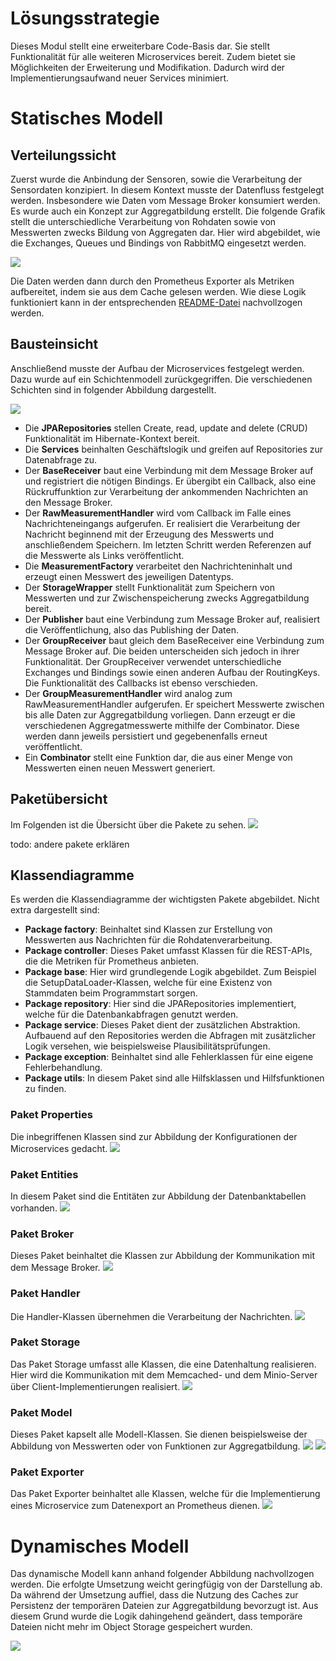 # Lösungsstrategie
Dieses Modul stellt eine erweiterbare Code-Basis dar.
Sie stellt Funktionalität für alle weiteren Microservices bereit.
Zudem bietet sie Möglichkeiten der Erweiterung und Modifikation.
Dadurch wird der Implementierungsaufwand neuer Services minimiert.

# Statisches Modell

## Verteilungssicht
Zuerst wurde die Anbindung der Sensoren, sowie die Verarbeitung der Sensordaten konzipiert.
In diesem Kontext musste der Datenfluss festgelegt werden. Insbesondere wie Daten vom Message Broker konsumiert werden.
Es wurde auch ein Konzept zur Aggregatbildung erstellt. Die folgende Grafik stellt die unterschiedliche Verarbeitung
von Rohdaten sowie von Messwerten zwecks Bildung von Aggregaten dar.
Hier wird abgebildet, wie die Exchanges, Queues und Bindings von RabbitMQ eingesetzt werden.

![](../_markdown-images/rabbitmq-flow-group.png)

Die Daten werden dann durch den Prometheus Exporter als Metriken aufbereitet, indem sie aus dem Cache gelesen werden.
Wie diese Logik funktioniert kann in der entsprechenden [README-Datei](../prometheus-exporter-service) nachvollzogen werden.

## Bausteinsicht
Anschließend musste der Aufbau der Microservices festgelegt werden. Dazu wurde auf ein Schichtenmodell zurückgegriffen.
Die verschiedenen Schichten sind in folgender Abbildung dargestellt.

![](../_markdown-images/bausteinsicht.png)

* Die **JPARepositories** stellen Create, read, update and delete (CRUD) Funktionalität im
Hibernate-Kontext bereit.
* Die **Services** beinhalten Geschäftslogik und greifen auf Repositories zur Datenabfrage
zu.
* Der **BaseReceiver** baut eine Verbindung mit dem Message Broker auf und registriert
die nötigen Bindings. Er übergibt ein Callback, also eine Rückruffunktion
zur Verarbeitung der ankommenden Nachrichten an den Message Broker.
* Der **RawMeasurementHandler** wird vom Callback im Falle eines Nachrichteneingangs
aufgerufen. Er realisiert die Verarbeitung der Nachricht beginnend mit
der Erzeugung des Messwerts und anschließendem Speichern. Im letzten Schritt
werden Referenzen auf die Messwerte als Links veröffentlicht.
* Die **MeasurementFactory** verarbeitet den Nachrichteninhalt und erzeugt einen
Messwert des jeweiligen Datentyps.
* Der **StorageWrapper** stellt Funktionalität zum Speichern von Messwerten und zur
Zwischenspeicherung zwecks Aggregatbildung bereit.
* Der **Publisher** baut eine Verbindung zum Message Broker auf, realisiert die Veröffentlichung,
also das Publishing der Daten.
* Der **GroupReceiver** baut gleich dem BaseReceiver eine Verbindung zum Message
Broker auf. Die beiden unterscheiden sich jedoch in ihrer Funktionalität.
Der GroupReceiver verwendet unterschiedliche Exchanges und Bindings sowie
einen anderen Aufbau der RoutingKeys. Die Funktionalität des Callbacks ist
ebenso verschieden.
* Der **GroupMeasurementHandler** wird analog zum RawMeasurementHandler aufgerufen.
Er speichert Messwerte zwischen bis alle Daten zur Aggregatbildung
vorliegen. Dann erzeugt er die verschiedenen Aggregatmesswerte mithilfe der
Combinator. Diese werden dann jeweils persistiert und gegebenenfalls erneut
veröffentlicht.
* Ein **Combinator** stellt eine Funktion dar, die aus einer Menge von Messwerten
einen neuen Messwert generiert.
  
## Paketübersicht
Im Folgenden ist die Übersicht über die Pakete zu sehen.
![](../_markdown-images/package-overview.png)

todo: andere pakete erklären

## Klassendiagramme
Es werden die Klassendiagramme der wichtigsten Pakete abgebildet.
Nicht extra dargestellt sind:
* **Package factory**: Beinhaltet sind Klassen zur Erstellung von Messwerten aus Nachrichten für die Rohdatenverarbeitung.
* **Package controller**: Dieses Paket umfasst Klassen für die REST-APIs, die die Metriken für Prometheus anbieten.
* **Package base**: Hier wird grundlegende Logik abgebildet. Zum Beispiel die SetupDataLoader-Klassen, welche für eine Existenz von Stammdaten beim Programmstart sorgen.
* **Package repository**: Hier sind die JPARepositories implementiert, welche für die Datenbankabfragen genutzt werden.
* **Package service**: Dieses Paket dient der zusätzlichen Abstraktion. Aufbauend auf den Repositories werden die Abfragen mit zusätzlicher Logik versehen, wie beispielsweise Plausibilitätsprüfungen.
* **Package exception**: Beinhaltet sind alle Fehlerklassen für eine eigene Fehlerbehandlung.
* **Package utils**: In diesem Paket sind alle Hilfsklassen und Hilfsfunktionen zu finden.

### Paket Properties
Die inbegriffenen Klassen sind zur Abbildung der Konfigurationen der Microservices gedacht.
![](../_markdown-images/package-properties.png)

### Paket Entities
In diesem Paket sind die Entitäten zur Abbildung der Datenbanktabellen vorhanden.
![](../_markdown-images/package-entities.png)

### Paket Broker
Dieses Paket beinhaltet die Klassen zur Abbildung der Kommunikation mit dem Message Broker.
![](../_markdown-images/package-broker.png)

### Paket Handler
Die Handler-Klassen übernehmen die Verarbeitung der Nachrichten.
![](../_markdown-images/package-handler.png)

### Paket Storage
Das Paket Storage umfasst alle Klassen, die eine Datenhaltung realisieren.
Hier wird die Kommunikation mit dem Memcached- und dem Minio-Server über Client-Implementierungen realisiert.
![](../_markdown-images/package-storage-wide.png)

### Paket Model
Dieses Paket kapselt alle Modell-Klassen. Sie dienen beispielsweise der Abbildung von Messwerten oder von Funktionen zur Aggregatbildung.
![](../_markdown-images/package-model-p1.png)
![](../_markdown-images/package-model-p2.png)

### Paket Exporter
Das Paket Exporter beinhaltet alle Klassen, welche für die Implementierung eines Microservice zum Datenexport an Prometheus dienen.
![](../_markdown-images/package-exporter.png)

# Dynamisches Modell

Das dynamische Modell kann anhand folgender Abbildung nachvollzogen werden.
Die erfolgte Umsetzung weicht geringfügig von der Darstellung ab. Da während der Umsetzung auffiel,
dass die Nutzung des Caches zur Persistenz der temporären Dateien zur Aggregatbildung bevorzugt ist.
Aus diesem Grund wurde die Logik dahingehend geändert, dass temporäre Dateien nicht mehr im Object Storage gespeichert wurden.

![](../_markdown-images/seq-ms-comm.png)
